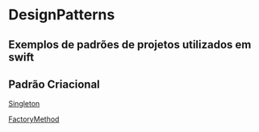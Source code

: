 # DesignPatterns

## Exemplos de padrões de projetos utilizados em swift

## Padrão Criacional

[Singleton](./DesignPatterns/CreatinalPatterns/Singleton/Singleton.md)

[FactoryMethod](./DesignPatterns/CreatinalPatterns/FactoryMethod/FactoryMethod.md)
